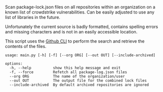 Scan package-lock.json files on all repositories within an organization on a known list of crowdstrike vulnerabilities.
Can be easily adjusted to use any list of libraries in the future.

Unfortunately the current source is badly formatted, contains spelling errors and missing characters and is not in an
easily accessible location.

This script uses the [Github CLI](https://cli.github.com) to perform the search and retrieve the contents of the files.

    usage: main.py [-h] [-f] [--org ORG] [--out OUT] [--include-archived]
    
    options:
      -h, --help          show this help message and exit
      -f, --force         Refetch all package-log.json files
      --org ORG           The name of the organization/user
      --out OUT           The output file for the combined lock files
      --include-archived  By default archived repositories are ignored